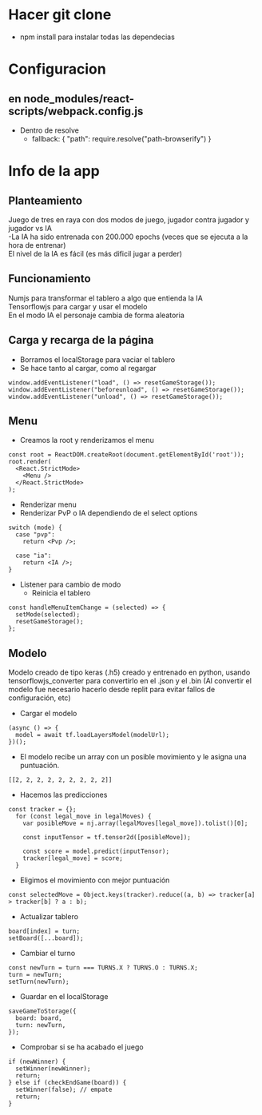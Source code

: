 # Hacer git clone 
- npm install para instalar todas las dependecias

# Configuracion
## en node_modules/react-scripts/webpack.config.js
- Dentro de resolve
  - fallback: {
        "path": require.resolve("path-browserify")
      }

# Info de la app

## Planteamiento
Juego de tres en raya con dos modos de juego, jugador contra jugador y jugador vs IA  
-La IA ha sido entrenada con 200.000 epochs (veces que se ejecuta a la hora de entrenar)  
El nivel de la IA es fácil (es más dificil jugar a perder)

## Funcionamiento
Numjs para transformar el tablero a algo que entienda la IA  
Tensorflowjs para cargar y usar el modelo  
En el modo IA el personaje cambia de forma aleatoria

## Carga y recarga de la página
- Borramos el localStorage para vaciar el tablero
- Se hace tanto al cargar, como al regargar
```
window.addEventListener("load", () => resetGameStorage());
window.addEventListener("beforeunload", () => resetGameStorage());
window.addEventListener("unload", () => resetGameStorage());
```

## Menu
- Creamos la root y renderizamos el menu
```
const root = ReactDOM.createRoot(document.getElementById('root'));
root.render(
  <React.StrictMode>
    <Menu />
  </React.StrictMode>
);
```

- Renderizar menu
- Renderizar PvP o IA dependiendo de el select options
```
switch (mode) {
  case "pvp":
    return <Pvp />;

  case "ia":
    return <IA />;
}
```

- Listener para cambio de modo
  - Reinicia el tablero
```
const handleMenuItemChange = (selected) => {
  setMode(selected);
  resetGameStorage();
};
```


## Modelo
Modelo creado de tipo keras (.h5) creado y entrenado en python, usando tensorflowjs_converter para convertirlo en el .json y el .bin
(Al convertir el modelo fue necesario hacerlo desde replit para evitar fallos de configuración, etc)

- Cargar el modelo
```
(async () => {
  model = await tf.loadLayersModel(modelUrl);
})();
```

- El modelo recibe un array con un posible movimiento y le asigna una puntuación.
```
[[2, 2, 2, 2, 2, 2, 2, 2, 2]]
```

- Hacemos las predicciones
```
const tracker = {};
  for (const legal_move in legalMoves) {
    var posibleMove = nj.array(legalMoves[legal_move]).tolist()[0];

    const inputTensor = tf.tensor2d([posibleMove]);

    const score = model.predict(inputTensor);
    tracker[legal_move] = score;
  }
```

- Eligimos el movimiento con mejor puntuación
```
const selectedMove = Object.keys(tracker).reduce((a, b) => tracker[a] > tracker[b] ? a : b);
```

- Actualizar tablero
```
board[index] = turn;
setBoard([...board]);
```
- Cambiar el turno
```
const newTurn = turn === TURNS.X ? TURNS.O : TURNS.X;
turn = newTurn;
setTurn(newTurn);
```
- Guardar en el localStorage
```
saveGameToStorage({
  board: board,
  turn: newTurn,
});
```
- Comprobar si se ha acabado el juego
```
if (newWinner) {
  setWinner(newWinner);
  return;
} else if (checkEndGame(board)) {
  setWinner(false); // empate
  return;
}
```